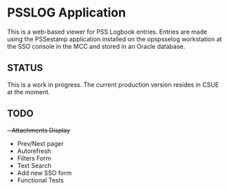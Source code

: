 # PSSLOG Application
This is a web-based viewer for PSS Logbook entries.  Entries are made using the PSSestamp application installed on
the opspsselog workstation at the SSO console in the MCC and stored in an Oracle database.

## STATUS
This is a work in progress.  The current production version resides in CSUE at the moment.

## TODO
 ~~- Attachments Display~~
 - Prev/Next pager
 - Autorefresh
 - Filters Form
 - Text Search 
 - Add new SSO form
 - Functional Tests
